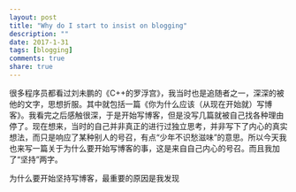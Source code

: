 ```yaml
---
layout: post
title: "Why do I start to insist on blogging"
description: ""
date: 2017-1-31
tags: [blogging]
comments: true
share: true
---
```

 
很多程序员都看过刘未鹏的《C++的罗浮宫》，我当时也是追随者之一，深深的被他的文字，思想折服。其中就包括一篇《你为什么应该（从现在开始就）写博客》。我看完之后感触很深，于是开始写博客，但是没写几篇就被自己找各种理由停了。现在想来，当时的自己并非真正的进行过独立思考，并非写下了内心的真实想法，而只是响应了某种别人的号召，有点“少年不识愁滋味”的意思。所以今天我也来写一篇关于为什么要开始写博客的事，这是来自自己内心的号召。而且我加了“坚持”两字。  

为什么要开始坚持写博客，最重要的原因是我发现